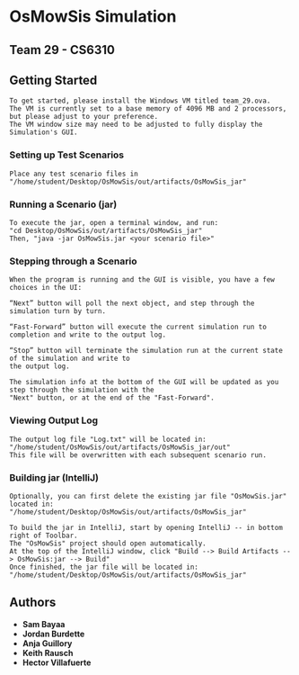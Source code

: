 # OsMowSis Simulation
## Team 29 - CS6310


## Getting Started
```
To get started, please install the Windows VM titled team_29.ova.
The VM is currently set to a base memory of 4096 MB and 2 processors, but please adjust to your preference.
The VM window size may need to be adjusted to fully display the Simulation's GUI.
```

### Setting up Test Scenarios
```
Place any test scenario files in "/home/student/Desktop/OsMowSis/out/artifacts/OsMowSis_jar"
```

### Running a Scenario (jar)

```
To execute the jar, open a terminal window, and run:
"cd Desktop/OsMowSis/out/artifacts/OsMowSis_jar"
Then, "java -jar OsMowSis.jar <your scenario file>"
```

### Stepping through a Scenario

```
When the program is running and the GUI is visible, you have a few choices in the UI:

“Next” button will poll the next object, and step through the simulation turn by turn.

“Fast-Forward” button will execute the current simulation run to completion and write to the output log.

“Stop” button will terminate the simulation run at the current state of the simulation and write to 
the output log.

The simulation info at the bottom of the GUI will be updated as you step through the simulation with the 
"Next" button, or at the end of the "Fast-Forward".
```

### Viewing Output Log
```
The output log file "Log.txt" will be located in:
"/home/student/OsMowSis/out/artifacts/OsMowSis_jar/out"
This file will be overwritten with each subsequent scenario run.
```

### Building jar (IntelliJ)
```
Optionally, you can first delete the existing jar file "OsMowSis.jar" located in: "/home/student/Desktop/OsMowSis/out/artifacts/OsMowSis_jar"

To build the jar in IntelliJ, start by opening IntelliJ -- in bottom right of Toolbar.
The "OsMowSis" project should open automatically.
At the top of the IntelliJ window, click "Build --> Build Artifacts --> OsMowSis:jar --> Build"
Once finished, the jar file will be located in: "/home/student/Desktop/OsMowSis/out/artifacts/OsMowSis_jar"
```

## Authors

* **Sam Bayaa**
* **Jordan Burdette**
* **Anja Guillory**
* **Keith Rausch**
* **Hector Villafuerte**
